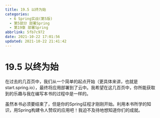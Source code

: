 ```yaml
---
title: 19.5 以终为始
categories:
  - 6 Spring实战(第5版)
  - 第5部分 部署Spring
  - 第19章 部署Spring
abbrlink: 5fb7c972
date: 2021-10-22 17:01:56
updated: 2021-10-22 21:41:42
---
```

# 19.5 以终为始
在过去的几百页中，我们从一个简单的起点开始（更具体来讲，也就是start.spring.io），最终将应用部署到了云中。我希望在这几百页中，你所能获取到的乐趣与我在编写本书的过程中是一样的。

虽然本书必须要结束了，但是你的Spring征程才刚刚开始。利用本书所学的知识，用Spring构建令人赞叹的应用吧！我迫不及待地想知道你们的成就。
